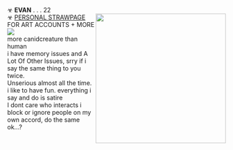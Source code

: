 ☣ **EVAN** . . .  22 <br/> <img align="right" height="300" src="https://i.imgur.com/hJ2aFlG.png" />
☣ [PERSONAL STRAWPAGE](https://w0lf.straw.page) FOR ART ACCOUNTS + MORE  <br/> 
<img src="https://gifcity.carrd.co/assets/images/gallery39/59e6c9a7.gif?v=47652796"> 
</a>
<br/> more canidcreature than human <br/>
i have memory issues and A Lot Of Other Issues, srry if i say the same thing to you twice. <br/> Unserious almost all the time. i like to have fun. everything i say and do is satire <br/> I dont care who interacts i block or ignore people on my own accord, do the same ok...? 

